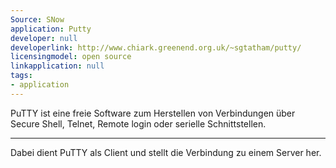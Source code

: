 ```yaml
---
Source: SNow
application: Putty
developer: null
developerlink: http://www.chiark.greenend.org.uk/~sgtatham/putty/
licensingmodel: open source
linkapplication: null
tags:
- application
---
```

PuTTY ist eine freie Software zum Herstellen von Verbindungen über Secure Shell, Telnet, Remote login oder serielle Schnittstellen. 

---

Dabei dient PuTTY als Client und stellt die Verbindung zu einem Server her. 
